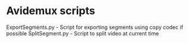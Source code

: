 # Avidemux scripts
ExportSegments.py - Script for exporting segments using copy codec if possible
SplitSegment.py - Script to split video at current time
